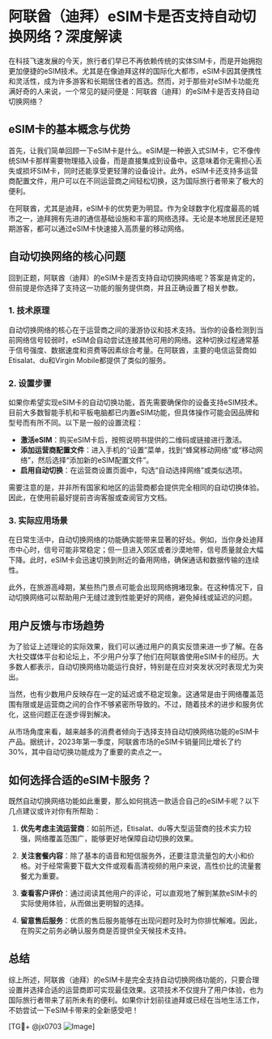 # 阿联酋（迪拜）eSIM卡是否支持自动切换网络？深度解读

在科技飞速发展的今天，旅行者们早已不再依赖传统的实体SIM卡，而是开始拥抱更加便捷的eSIM技术。尤其是在像迪拜这样的国际化大都市，eSIM卡因其便携性和灵活性，成为许多游客和长期居住者的首选。然而，对于那些对eSIM卡功能充满好奇的人来说，一个常见的疑问便是：阿联酋（迪拜）的eSIM卡是否支持自动切换网络？

## eSIM卡的基本概念与优势

首先，让我们简单回顾一下eSIM卡是什么。eSIM是一种嵌入式SIM卡，它不像传统SIM卡那样需要物理插入设备，而是直接集成到设备中。这意味着你无需担心丢失或损坏SIM卡，同时还能享受更轻薄的设备设计。此外，eSIM卡还支持多运营商配置文件，用户可以在不同运营商之间轻松切换，这为国际旅行者带来了极大的便利。

在阿联酋，尤其是迪拜，eSIM卡的优势更为明显。作为全球数字化程度最高的城市之一，迪拜拥有先进的通信基础设施和丰富的网络选择。无论是本地居民还是短期游客，都可以通过eSIM卡快速接入高质量的移动网络。

## 自动切换网络的核心问题

回到正题，阿联酋（迪拜）的eSIM卡是否支持自动切换网络呢？答案是肯定的，但前提是你选择了支持这一功能的服务提供商，并且正确设置了相关参数。

### 1. **技术原理**
自动切换网络的核心在于运营商之间的漫游协议和技术支持。当你的设备检测到当前网络信号较弱时，eSIM会自动尝试连接其他可用的网络。这种切换过程通常基于信号强度、数据速度和资费等因素综合考量。在阿联酋，主要的电信运营商如Etisalat、du和Virgin Mobile都提供了类似的服务。

### 2. **设置步骤**
如果你希望实现eSIM卡的自动切换功能，首先需要确保你的设备支持eSIM技术。目前大多数智能手机和平板电脑都已内置eSIM功能，但具体操作可能会因品牌和型号而有所不同。以下是一般的设置流程：

- **激活eSIM**：购买eSIM卡后，按照说明书提供的二维码或链接进行激活。
- **添加运营商配置文件**：进入手机的“设置”菜单，找到“蜂窝移动网络”或“移动网络”，然后选择“添加新的eSIM配置文件”。
- **启用自动切换**：在运营商设置页面中，勾选“自动选择网络”或类似选项。

需要注意的是，并非所有国家和地区的运营商都会提供完全相同的自动切换体验。因此，在使用前最好提前咨询客服或查阅官方文档。

### 3. **实际应用场景**
在日常生活中，自动切换网络的功能确实能带来显著的好处。例如，当你身处迪拜市中心时，信号可能非常稳定；但一旦进入郊区或者沙漠地带，信号质量就会大幅下降。此时，eSIM卡会迅速切换到附近的备用网络，确保通话和数据传输的连续性。

此外，在旅游高峰期，某些热门景点可能会出现网络拥堵现象。在这种情况下，自动切换网络可以帮助用户无缝过渡到性能更好的网络，避免掉线或延迟的问题。

## 用户反馈与市场趋势

为了验证上述理论的实际效果，我们可以通过用户的真实反馈来进一步了解。在各大社交媒体平台和论坛上，不少用户分享了他们在阿联酋使用eSIM卡的经历。大多数人都表示，自动切换网络功能运行良好，特别是在应对突发状况时表现尤为突出。

当然，也有少数用户反映存在一定的延迟或不稳定现象。这通常是由于网络覆盖范围有限或是运营商之间的合作不够紧密所导致的。不过，随着技术的进步和服务优化，这些问题正在逐步得到解决。

从市场角度来看，越来越多的消费者倾向于选择支持自动切换网络功能的eSIM卡产品。据统计，2023年第一季度，阿联酋市场的eSIM卡销量同比增长了约30%，其中自动切换功能成为了重要的卖点之一。

## 如何选择合适的eSIM卡服务？

既然自动切换网络功能如此重要，那么如何挑选一款适合自己的eSIM卡呢？以下几点建议或许对你有所帮助：

1. **优先考虑主流运营商**：如前所述，Etisalat、du等大型运营商的技术实力较强，网络覆盖范围广，能够更好地保障自动切换的效果。
   
2. **关注套餐内容**：除了基本的语音和短信服务外，还要注意流量包的大小和价格。对于经常需要下载大文件或观看高清视频的用户来说，高性价比的流量套餐尤为重要。

3. **查看客户评价**：通过阅读其他用户的评论，可以直观地了解到某款eSIM卡的实际使用体验，从而做出更明智的选择。

4. **留意售后服务**：优质的售后服务能够在出现问题时及时为你排忧解难。因此，在购买之前务必确认服务商是否提供全天候技术支持。

## 总结

综上所述，阿联酋（迪拜）的eSIM卡是完全支持自动切换网络功能的，只要合理设置并选择合适的运营商即可实现最佳效果。这项技术不仅提升了用户体验，也为国际旅行者带来了前所未有的便利。如果你计划前往迪拜或已经在当地生活工作，不妨尝试一下eSIM卡带来的全新感受吧！

[TG💪+ @jx0703 ![Image](https://github.com/user-attachments/assets/dbca1d08-cadb-493c-b0ec-ad6f7a83f270)]